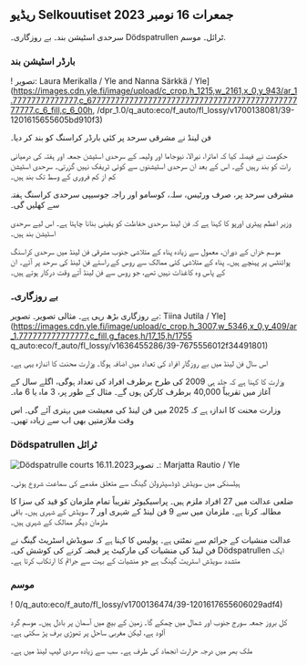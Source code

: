 ## ریڈیو Selkouutiset جمعرات 16 نومبر 2023

سرحدی اسٹیشن بند۔ بے روزگاری۔ Dödspatrullen ٹرائل۔ موسم.

### بارڈر اسٹیشن بند

! تصویر: Laura Merikalla / Yle and Nanna Särkkä / Yle](https://images.cdn.yle.fi/image/upload/c_crop,h_1215,w_2161,x_0,y_943/ar_1.77777777777777,c_67777777777777777777777777777777777777777777777777,c_6_fill,c_6_00h, /dpr_1.0/q_auto:eco/f_auto/fl_lossy/v1700138081/39-1201615655605bd910f3)

فن لینڈ نے مشرقی سرحد پر کئی بارڈر کراسنگ کو بند کر دیا۔

حکومت نے فیصلہ کیا کہ اماترا، نیرالا، نیوجاما اور ولیمہ کے سرحدی اسٹیشن جمعہ اور ہفتہ کی درمیانی رات کو بند رہیں گے۔ اس کے بعد ان سرحدی اسٹیشنوں سے کوئی ٹریفک نہیں گزرتی۔ سرحدی اسٹیشن کم از کم فروری کے وسط تک بند ہیں۔

مشرقی سرحد پر، صرف ورٹیس، سلہ، کوسامو اور راجہ جوسیپی سرحدی کراسنگ ہفتہ سے کھلیں گی۔

وزیر اعظم پیٹری اورپو کا کہنا ہے کہ فن لینڈ سرحدی حفاظت کو یقینی بنانا چاہتا ہے۔ اس لیے سرحدی اسٹیشن بند ہیں۔

موسم خزاں کے دوران، معمول سے زیادہ پناہ کے متلاشی جنوب مشرقی فن لینڈ میں سرحدی کراسنگ پوائنٹس پر پہنچے ہیں۔ پناہ کے متلاشی کئی ممالک سے روس کے راستے فن لینڈ کی سرحد پر آئے۔ ان کے پاس وہ کاغذات نہیں تھے، جو روس سے فن لینڈ آتے وقت درکار ہوتے ہیں۔

### بے روزگاری۔

بے روزگاری بڑھ رہی ہے۔ مثالی تصویر۔ تصویر: Tiina Jutila / Yle](https://images.cdn.yle.fi/image/upload/c_crop,h_3007,w_5346,x_0,y_409/ar_1.777777777777777,c_fill,g_faces,h/17_15,h/1755 q_auto:eco/f_auto/fl_lossy/v1636455286/39-7675556012f34491801)

اس سال فن لینڈ میں بے روزگار افراد کی تعداد میں اضافہ ہوگا۔ وزارت محنت کا اندازہ یہی ہے۔

وزارت کا کہنا ہے کہ جلد ہی 2009 کی طرح برطرف افراد کی تعداد ہوگی، اگلے سال کے آغاز میں تقریباً 40,000 برطرف کارکن ہوں گے۔ مثال کے طور پر، 3 ماہ یا 6 ماہ۔

وزارت محنت کا اندازہ ہے کہ 2025 میں فن لینڈ کی معیشت میں بہتری آئے گی۔ اس وقت ملازمتیں بھی اب سے زیادہ تھیں۔

### Dödspatrullen ٹرائل

![Dödspatrulle courts 16.11.2023۔ تصویر: Marjatta Rautio / Yle](https://images.cdn.yle.fi/image/upload/c_crop,h_2295,w_4080,x_0,y_278/ar_1.777777777777777,c_fill,g_faces,h/1_27777777777777777777777777777777777777777777777777777777777777777777777777777777777777777777777777777777777777777,c_fill,g_faces,h/1_05/0p_05/q_auto:eco/f_auto/fl_lossy/v1700137634/39-12015276555f550196e3)

ہیلسنکی میں سویڈش ڈوڈسپٹرولن گینگ سے متعلق مقدمے کی سماعت شروع ہوئی۔

ضلعی عدالت میں 27 افراد ملزم ہیں۔ پراسیکیوٹر تقریباً تمام ملزمان کو قید کی سزا کا مطالبہ کرتا ہے۔ ملزمان میں سے 9 فن لینڈ کے شہری اور 7 سویڈش کے شہری ہیں۔ باقی ملزمان دیگر ممالک کے شہری ہیں۔

عدالت منشیات کے جرائم سے نمٹتی ہے۔ پولیس کا کہنا ہے کہ سویڈش اسٹریٹ گینگ نے فن لینڈ کی منشیات کی مارکیٹ پر قبضہ کرنے کی کوشش کی۔ Dödspatrullen ایک متشدد سویڈش اسٹریٹ گینگ ہے جو منشیات کے بہت سے جرائم کا ارتکاب کرتا ہے۔

### موسم

! 0/q_auto:eco/f_auto/fl_lossy/v1700136474/39-1201617655606029adf4)

کل بروز جمعہ سورج جنوب اور شمال میں چمکے گا۔ زمین کے بیچ میں آسمان پر بادل ہیں۔ موسم گرد آلود ہے، لیکن مغربی ساحل پر تھوڑی برف پڑ سکتی ہے۔

ملک بھر میں درجہ حرارت انجماد کی طرف ہے۔ سب سے زیادہ سردی لیپ لینڈ میں ہے۔